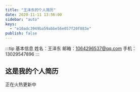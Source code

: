 ```yaml
---
title: "王泽东的个人简历"
date: 2020-11-11 13:56:00
sidebar: "auto"
keys:
  - "e10adc3949ba59abbe56e057f20f883e"
publish: false
---
```

:::tip 基本信息
姓名：王泽东
邮箱：1064296537@qq.com
手机：13029547896
:::

## 这是我的个人简历

正在火热更新中